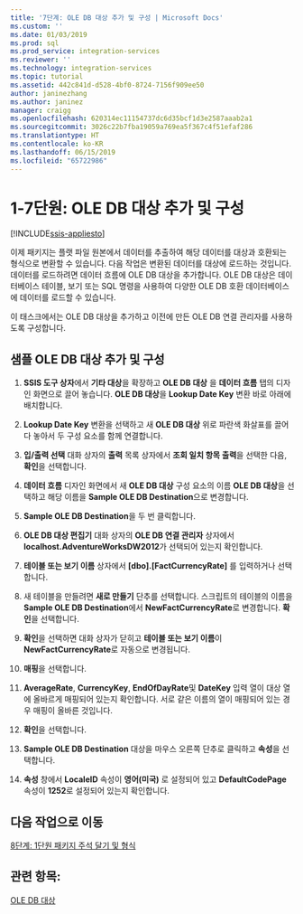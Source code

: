 ```yaml
---
title: '7단계: OLE DB 대상 추가 및 구성 | Microsoft Docs'
ms.custom: ''
ms.date: 01/03/2019
ms.prod: sql
ms.prod_service: integration-services
ms.reviewer: ''
ms.technology: integration-services
ms.topic: tutorial
ms.assetid: 442c841d-d528-4bf0-8724-7156f909ee50
author: janinezhang
ms.author: janinez
manager: craigg
ms.openlocfilehash: 620314ec11154737dc6d35bcf1d3e2587aaab2a1
ms.sourcegitcommit: 3026c22b7fba19059a769ea5f367c4f51efaf286
ms.translationtype: HT
ms.contentlocale: ko-KR
ms.lasthandoff: 06/15/2019
ms.locfileid: "65722986"
---
```

# <a name="lesson-1-7-add-and-configure-the-ole-db-destination"></a>1-7단원: OLE DB 대상 추가 및 구성

[!INCLUDE[ssis-appliesto](../includes/ssis-appliesto-ssvrpluslinux-asdb-asdw-xxx.md)]



이제 패키지는 플랫 파일 원본에서 데이터를 추출하여 해당 데이터를 대상과 호환되는 형식으로 변환할 수 있습니다. 다음 작업은 변환된 데이터를 대상에 로드하는 것입니다. 데이터를 로드하려면 데이터 흐름에 OLE DB 대상을 추가합니다. OLE DB 대상은 데이터베이스 테이블, 보기 또는 SQL 명령을 사용하여 다양한 OLE DB 호환 데이터베이스에 데이터를 로드할 수 있습니다.  
  
이 태스크에서는 OLE DB 대상을 추가하고 이전에 만든 OLE DB 연결 관리자를 사용하도록 구성합니다.  
  
## <a name="add-and-configure-the-sample-ole-db-destination"></a>샘플 OLE DB 대상 추가 및 구성  
  
1.  **SSIS 도구 상자**에서 **기타 대상**을 확장하고 **OLE DB 대상** 을 **데이터 흐름** 탭의 디자인 화면으로 끌어 놓습니다. **OLE DB 대상**을 **Lookup Date Key** 변환 바로 아래에 배치합니다.  
  
2.  **Lookup Date Key** 변환을 선택하고 새 **OLE DB 대상** 위로 파란색 화살표를 끌어다 놓아서 두 구성 요소를 함께 연결합니다.  
  
3.  **입/출력 선택** 대화 상자의 **출력** 목록 상자에서 **조회 일치 항목 출력**을 선택한 다음, **확인**을 선택합니다.  
  
4.  **데이터 흐름** 디자인 화면에서 새 **OLE DB 대상** 구성 요소의 이름 **OLE DB 대상**을 선택하고 해당 이름을 **Sample OLE DB Destination**으로 변경합니다.  
  
5.  **Sample OLE DB Destination**을 두 번 클릭합니다.  
  
6.  **OLE DB 대상 편집기** 대화 상자의 **OLE DB 연결 관리자** 상자에서 **localhost.AdventureWorksDW2012**가 선택되어 있는지 확인합니다.  
  
7.  **테이블 또는 보기 이름** 상자에서 **[dbo].[FactCurrencyRate]** 를 입력하거나 선택합니다.  
  
8.  새 테이블을 만들려면 **새로 만들기** 단추를 선택합니다.  스크립트의 테이블의 이름을 **Sample OLE DB Destination**에서 **NewFactCurrencyRate**로 변경합니다.  **확인**을 선택합니다.  
  
9. **확인**을 선택하면 대화 상자가 닫히고 **테이블 또는 보기 이름**이 **NewFactCurrencyRate**로 자동으로 변경됩니다.  
  
10. **매핑**을 선택합니다.  
  
11. **AverageRate**, **CurrencyKey**, **EndOfDayRate**및 **DateKey** 입력 열이 대상 열에 올바르게 매핑되어 있는지 확인합니다. 서로 같은 이름의 열이 매핑되어 있는 경우 매핑이 올바른 것입니다.  
  
12. **확인**을 선택합니다.  
  
13. **Sample OLE DB Destination** 대상을 마우스 오른쪽 단추로 클릭하고 **속성**을 선택합니다.  
  
14. **속성** 창에서 **LocaleID** 속성이 **영어(미국)** 로 설정되어 있고 **DefaultCodePage** 속성이 **1252**로 설정되어 있는지 확인합니다.  
  
## <a name="go-to-next-task"></a>다음 작업으로 이동
[8단계: 1단원 패키지 주석 달기 및 형식](../integration-services/lesson-1-8-making-the-lesson-1-package-easier-to-understand.md)  
  
## <a name="see-also"></a>관련 항목:  
[OLE DB 대상](../integration-services/data-flow/ole-db-destination.md)  
  
  
  

